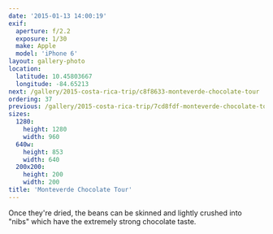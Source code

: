 ```yaml
---
date: '2015-01-13 14:00:19'
exif:
  aperture: f/2.2
  exposure: 1/30
  make: Apple
  model: 'iPhone 6'
layout: gallery-photo
location:
  latitude: 10.45803667
  longitude: -84.65213
next: /gallery/2015-costa-rica-trip/c8f8633-monteverde-chocolate-tour
ordering: 37
previous: /gallery/2015-costa-rica-trip/7cd8fdf-monteverde-chocolate-tour
sizes:
  1280:
    height: 1280
    width: 960
  640w:
    height: 853
    width: 640
  200x200:
    height: 200
    width: 200
title: 'Monteverde Chocolate Tour'
---
```


Once they're dried, the beans can be skinned and lightly crushed into "nibs" which have the extremely strong chocolate taste.
